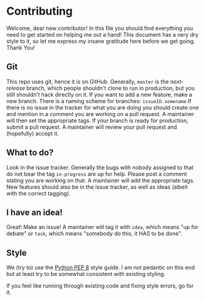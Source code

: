 # Contributing
Welcome, dear new contributor! In this file you should find everything you need to get started on
helping me out a hand! This document has a very dry style to it, so let me express my insane
gratitude here before we get going. Thank You!

## Git
This repo uses git, hence it is on GitHub. Generally, `master` is the *next-release* branch, which people
shouldn't clone to run in production, but you still shouldn't hack directly on it. If you want to add a new feature, make a new branch. There is a
naming scheme for branches:
`issueID.somename`
If there is no issue in the tracker for what you are doing you should create one and mention in a
comment you are working on a pull request. A maintainer will then set the appropriate tags.
If your branch is ready for production, submit a pull request. A maintainer will review your pull
request and (hopefully) accept it.

## What to do?
Look in the issue tracker. Generally the bugs with nobody assigned to that do not bear the tag
`in-progress` are up for help. Please post a comment stating you are working on that. A maintainer
will add the appropriate tags. New features should also be in the issue tracker, as well as ideas
(albeit with the correct tagging).

## I have an idea!
Great! Make an issue! A maintainer will tag it with `idea`, which means "up for debate" or `task`,
which means "somebody do this, it HAS to be done".

## Style
We (try to) use the [Python PEP 8](https://www.python.org/dev/peps/pep-0008/) style guide.
I am not pedantic on this end but at least try to be somewhat consistent with existing styling.

If you feel like running through existing code and fixing style errors, go for it.

